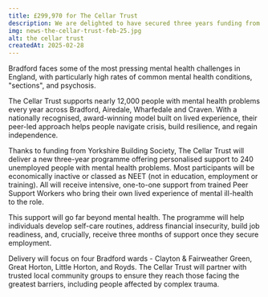 ```yaml
---
title: £299,970 for The Cellar Trust
description: We are delighted to have secured three years funding from Yorkshire Building Society to support unemployed people with mental health problems in four areas of Bradford.
img: news-the-cellar-trust-feb-25.jpg
alt: the cellar trust
createdAt: 2025-02-28
---
```


Bradford faces some of the most pressing mental health challenges in England, with particularly high rates of common mental health conditions, "sections", and psychosis.

The Cellar Trust supports nearly 12,000 people with mental health problems every year across Bradford, Airedale, Wharfedale and Craven. With a nationally recognised, award-winning model built on lived experience, their peer-led approach helps people navigate crisis, build resilience, and regain independence.

Thanks to funding from Yorkshire Building Society, The Cellar Trust will deliver a new three-year programme offering personalised support to 240 unemployed people with mental health problems. Most participants will be economically inactive or classed as NEET (not in education, employment or training). All will receive intensive, one-to-one support from trained Peer Support Workers who bring their own lived experience of mental ill-health to the role.

This support will go far beyond mental health. The programme will help individuals develop self-care routines, address financial insecurity, build job readiness, and, crucially, receive three months of support once they secure employment.

Delivery will focus on four Bradford wards - Clayton & Fairweather Green, Great Horton, Little Horton, and Royds. The Cellar Trust will partner with trusted local community groups to ensure they reach those facing the greatest barriers, including people affected by complex trauma.
